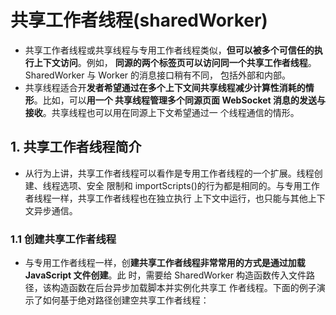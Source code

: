 # 共享工作者线程(sharedWorker)

+ 共享工作者线程或共享线程与专用工作者线程类似，**但可以被多个可信任的执行上下文访问**。例如， **同源的两个标签页可以访问同一个共享工作者线程**。SharedWorker 与 Worker 的消息接口稍有不同， 包括外部和内部。
+ 共享线程适合开**发者希望通过在多个上下文间共享线程减少计算性消耗的情形**。比如，可以**用一个 共享线程管理多个同源页面 WebSocket 消息的发送与接收**。共享线程也可以用在同源上下文希望通过一 个线程通信的情形。

## 1. 共享工作者线程简介

+ 从行为上讲，共享工作者线程可以看作是专用工作者线程的一个扩展。线程创建、线程选项、安全 限制和 importScripts()的行为都是相同的。与专用工作者线程一样，共享工作者线程也在独立执行 上下文中运行，也只能与其他上下文异步通信。

### 1.1 创建共享工作者线程

+ 与专用工作者线程一样，创**建共享工作者线程非常常用的方式是通过加载 JavaScript 文件创建**。此 时，需要给 SharedWorker 构造函数传入文件路径，该构造函数在后台异步加载脚本并实例化共享工 作者线程。下面的例子演示了如何基于绝对路径创建空共享工作者线程：